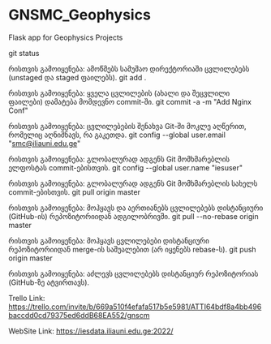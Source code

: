 # GNSMC_Geophysics
Flask app for Geophysics Projects


git status

რისთვის გამოიყენება: ამოწმებს სამუშაო დირექტორიაში ცვლილებებს (unstaged და staged ფაილებს).
git add .

რისთვის გამოიყენება: ყველა ცვლილების (ახალი და შეცვლილი ფაილები) დამატება მომდევნო commit-ში.
git commit -a -m "Add Nginx Conf"

რისთვის გამოიყენება: ცვლილებების შენახვა Git-ში მოკლე აღწერით, რომელიც აღნიშნავს, რა გაკეთდა.
git config --global user.email "smc@iliauni.edu.ge"

რისთვის გამოიყენება: გლობალურად ადგენს Git მომხმარებლის ელფოსტას commit-ებისთვის.
git config --global user.name "iesuser"

რისთვის გამოიყენება: გლობალურად ადგენს Git მომხმარებლის სახელს commit-ებისთვის.
git pull origin master

რისთვის გამოიყენება: მოჰყავს და აერთიანებს ცვლილებებს დისტანციური (GitHub-ის) რეპოზიტორიიდან ადგილობრივში.
git pull --no-rebase origin master

რისთვის გამოიყენება: მოჰყავს ცვლილებები დისტანციური რეპოზიტორიიდან merge-ის საშუალებით (არ იყენებს rebase-ს).
git push origin master

რისთვის გამოიყენება: აძლევს ცვლილებებს დისტანციურ რეპოზიტორიას (GitHub-ზე ატვირთავს).


Trello Link:
https://trello.com/invite/b/669a510f4efafa517b5e5981/ATTI64bdf8a4bb496baccdd0cd79375ed6ddB68EA552/gnscm

WebSite Link:
https://iesdata.iliauni.edu.ge:2022/
